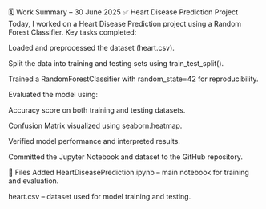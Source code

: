 🗓️ Work Summary – 30 June 2025
✅ Heart Disease Prediction Project
Today, I worked on a Heart Disease Prediction project using a Random Forest Classifier. Key tasks completed:

Loaded and preprocessed the dataset (heart.csv).

Split the data into training and testing sets using train_test_split().

Trained a RandomForestClassifier with random_state=42 for reproducibility.

Evaluated the model using:

Accuracy score on both training and testing datasets.

Confusion Matrix visualized using seaborn.heatmap.

Verified model performance and interpreted results.

Committed the Jupyter Notebook and dataset to the GitHub repository.

📁 Files Added
HeartDiseasePrediction.ipynb – main notebook for training and evaluation.

heart.csv – dataset used for model training and testing.
